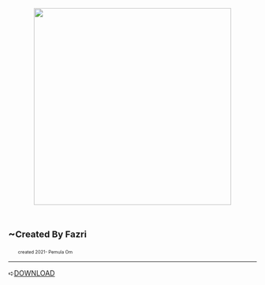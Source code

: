 


<div class="separator" style="clear: both; text-align: center;"><a href="https://blogger.googleusercontent.com/img/a/AVvXsEg8nsQDCR4Awu9cme6aRGHsowFsx29Ist5rJTYdCoJaX1oy5xkGn_8DOjGvuSD51TRlKgtP_ed9AvnIReKE_rg00gtyH08UZLFTrLu4ILouZ_qKV4R6LJOV9qlxIpu68041_TvPdWSaWTFaxn7MmE-UZdr7C-Gww08OmA_na0x7Shae1Xx777YT0SP0=s680" imageanchor="1" style="margin-left: 1em; margin-right: 1em;"><img border="0" data-original-height="680" data-original-width="680" height="400" src="https://blogger.googleusercontent.com/img/a/AVvXsEg8nsQDCR4Awu9cme6aRGHsowFsx29Ist5rJTYdCoJaX1oy5xkGn_8DOjGvuSD51TRlKgtP_ed9AvnIReKE_rg00gtyH08UZLFTrLu4ILouZ_qKV4R6LJOV9qlxIpu68041_TvPdWSaWTFaxn7MmE-UZdr7C-Gww08OmA_na0x7Shae1Xx777YT0SP0=w400-h400" width="400" /></a></div><br />

<h2 style="text-align: left;">~<span style="font-size: large;">Created By Fazri</span></h2><p style="text-align: left;"><span style="font-size: x-small;">&nbsp; &nbsp; &nbsp; &nbsp;</span><span style="font-size: xx-small;">created 2021- Pemula Om</span></p>

******

➪<a href="https://wa.me/62857904897032" target="_blank">DOWNLOAD</a>

